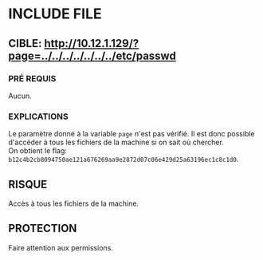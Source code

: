 # INCLUDE FILE

## CIBLE: http://10.12.1.129/?page=../../../../../../../etc/passwd

### PRÉ REQUIS

Aucun.

### EXPLICATIONS

Le paramètre donné à la variable `page` n'est pas vérifié. Il est donc possible d'accéder à tous les fichiers de la machine si on sait où chercher.<br>
On obtient le flag: `b12c4b2cb8094750ae121a676269aa9e2872d07c06e429d25a63196ec1c8c1d0`.

## RISQUE

Accès à tous les fichiers de la machine.

## PROTECTION

Faire attention aux permissions.

